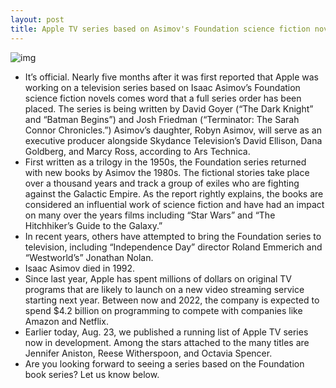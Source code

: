 ```yaml
---
layout: post
title: Apple TV series based on Asimov's Foundation science fiction novels confirmed
---
```

![img](http://media.idownloadblog.com/wp-content/uploads/2018/08/foundation-series.jpg)
* It’s official. Nearly five months after it was first reported that Apple was working on a television series based on Isaac Asimov’s Foundation science fiction novels comes word that a full series order has been placed. The series is being written by David Goyer (“The Dark Knight” and “Batman Begins”) and Josh Friedman (“Terminator: The Sarah Connor Chronicles.”) Asimov’s daughter, Robyn Asimov, will serve as an executive producer alongside Skydance Television’s David Ellison, Dana Goldberg, and Marcy Ross, according to Ars Technica.
* First written as a trilogy in the 1950s, the Foundation series returned with new books by Asimov the 1980s. The fictional stories take place over a thousand years and track a group of exiles who are fighting against the Galactic Empire. As the report rightly explains, the books are considered an influential work of science fiction and have had an impact on many over the years films including “Star Wars” and “The Hitchhiker’s Guide to the Galaxy.”
* In recent years, others have attempted to bring the Foundation series to television, including “Independence Day” director Roland Emmerich and “Westworld’s” Jonathan Nolan.
* Isaac Asimov died in 1992.
* Since last year, Apple has spent millions of dollars on original TV programs that are likely to launch on a new video streaming service starting next year. Between now and 2022, the company is expected to spend $4.2 billion on programming to compete with companies like Amazon and Netflix.
* Earlier today, Aug. 23, we published a running list of Apple TV series now in development. Among the stars attached to the many titles are Jennifer Aniston, Reese Witherspoon, and Octavia Spencer.
* Are you looking forward to seeing a series based on the Foundation book series? Let us know below.

